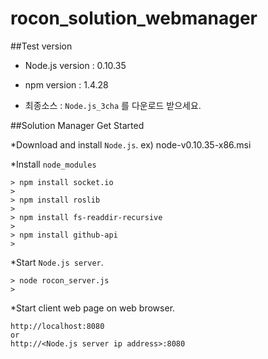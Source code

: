 rocon_solution_webmanager
=========================

##Test version
- Node.js version : 0.10.35

- npm version : 1.4.28

- 최종소스 : ```Node.js_3cha``` 를 다운로드 받으세요.

##Solution Manager Get Started

*Download and install ```Node.js```. ex) node-v0.10.35-x86.msi

*Install ```node_modules```

```
> npm install socket.io
> 
> npm install roslib
>
> npm install fs-readdir-recursive
>
> npm install github-api
>
```

*Start ```Node.js server```.

```
> node rocon_server.js
>
```

*Start client web page on web browser.

```
http://localhost:8080 
or
http://<Node.js server ip address>:8080
```
